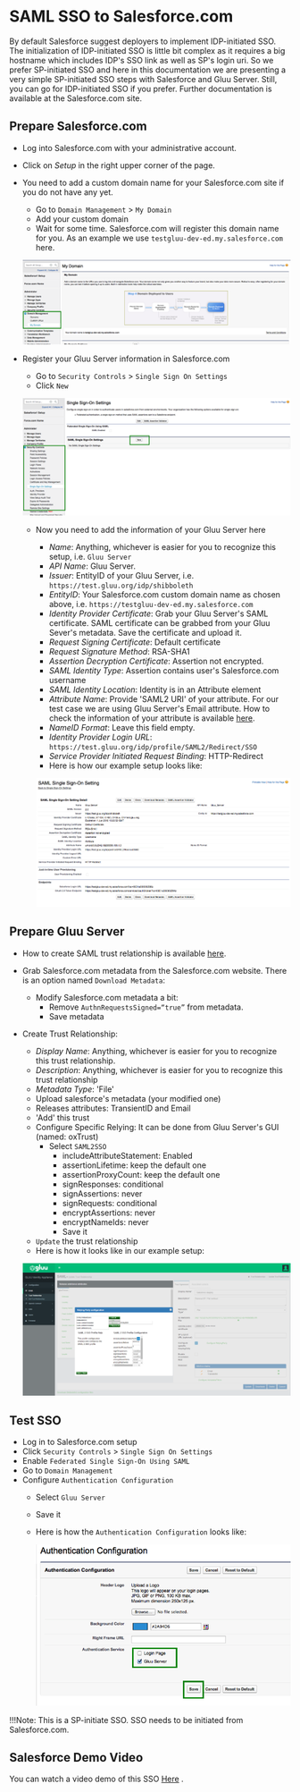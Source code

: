 # SAML SSO to Salesforce.com

By default Salesforce suggest deployers to implement IDP-initiated SSO.
The initialization of IDP-initiated SSO is little bit complex as it
requires a big hostname which includes IDP's SSO link as well as SP's
login uri. So we prefer SP-initiated SSO and here in this documentation
we are presenting a very simple SP-initiated SSO steps with Salesforce
and Gluu Server. Still, you can go for IDP-initiated SSO if you prefer.
Further documentation is available at the Salesforce.com site.

## Prepare Salesforce.com

- Log into Salesforce.com with your administrative account.
- Click on _Setup_ in the right upper corner of the page.
- You need to add a custom domain name for your Salesforce.com site if
  you do not have any yet.
  - Go to `Domain Management` > `My Domain`
  - Add your custom domain
  - Wait for some time. Salesforce.com will register this domain name
  for you. As an example we use `testgluu-dev-ed.my.salesforce.com` here.

  ![image](../../img/integration/My_Domain.png)

* Register your Gluu Server information in Salesforce.com
   * Go to `Security Controls` > `Single Sign On Settings`
   * Click `New`

  ![image](../../img/integration/SSO_Settings.png)

   * Now you need to add the information of your Gluu Server here
     * _Name_: Anything, whichever is easier for you to recognize this
       setup, i.e. `Gluu Server`
     * _API Name_: Gluu Server.
     * _Issuer_: EntityID of your Gluu Server, i.e. `https://test.gluu.org/idp/shibboleth`
     * _EntityID_: Your Salesforce.com custom domain name as chosen
       above, i.e. `https://testgluu-dev-ed.my.salesforce.com`
     * _Identity Provider Certificate_: Grab your Gluu Server's SAML
       certificate. SAML certificate can be grabbed from your Gluu Sever's
       metadata. Save the certificate and upload it.
     * _Request Signing Certificate_: Default certificate
     * _Request Signature Method_: RSA-SHA1
     * _Assertion Decryption Certificate_: Assertion not encrypted.
     * _SAML Identity Type_: Assertion contains user's Salesforce.com username
     * _SAML Identity Location_: Identity is in an Attribute element
     * _Attribute Name_: Provide 'SAML2 URI' of your attribute. For our test case we are using Gluu Server's Email attribute. How to check the information of your attribute is available [here](http://www.gluu.org/docs/admin-guide/configuration/#attributes).
     * _NameID Format_: Leave this field empty.
     * _Identity Provider Login URL_: `https://test.gluu.org/idp/profile/SAML2/Redirect/SSO`
     * _Service Provider Initiated Request Binding_: HTTP-Redirect
     * Here is how our example setup looks like:

     ![image](../../img/integration/Final_setup1.png)

## Prepare Gluu Server

* How to create SAML trust relationship is available [here](../../admin-guide/saml.md). 
* Grab Salesforce.com metadata from the Salesforce.com website. There is
  an option named `Download Metadata`:
  * Modify Salesforce.com metadata a bit:
    * Remove `AuthnRequestsSigned=“true”` from metadata.
    * Save metadata
* Create Trust Relationship:
  * _Display Name_: Anything, whichever is easier for you to recognize this trust relationship.
  * _Description_: Anything, whichever is easier for you to recognize this trust relationship
  * _Metadata Type_: 'File'
  * Upload salesforce's metadata (your modified one)
  * Releases attributes: TransientID and Email
  * 'Add' this trust
  * Configure Specific Relying: It can be done from Gluu Server's GUI (named: oxTrust)
    * Select `SAML2SSO`
        * includeAttributeStatement: Enabled
        * assertionLifetime: keep the default one
        * assertionProxyCount: keep the default one
        * signResponses: conditional
        * signAssertions: never
        * signRequests: conditional
        * encryptAssertions: never
        * encryptNameIds: never
        * Save it
  * `Update` the trust relationship
  * Here is how it looks like in our example setup:

  ![image](../../img/integration/85cd191c-ddd0-11e5-922e-2195841e98a8.png)

## Test SSO

- Log in to Salesforce.com setup
- Click `Security Controls` > `Single Sign On Settings`
- Enable `Federated Single Sign-On Using SAML`
- Go to `Domain Management`
- Configure `Authentication Configuration`
  - Select `Gluu Server`
  - Save it
  - Here is how the `Authentication Configuration` looks like:

    ![image](../../img/integration/Authentication_Configuration.png)

!!!Note:
     This is a SP-initiate SSO. SSO needs to be initiated from Salesforce.com.

## Salesforce Demo Video
You can watch a video demo of this SSO [Here](https://www.youtube.com/watch?v=VehuRJr647E&feature=youtu.be)
.






